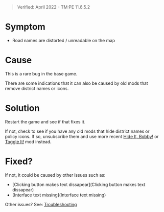 > Verified: April 2022 - TM:PE 11.6.5.2

# Symptom

* Road names are distorted / unreadable on the map

# Cause

This is a rare bug in the base game.

There are some indications that it can also be caused by old mods that remove district names or icons.

# Solution

Restart the game and see if that fixes it.

If not, check to see if you have any old mods that hide district names or policy icons. If so, unsubscribe them and use more recent [Hide It, Bobby!](https://steamcommunity.com/sharedfiles/filedetails/?id=2513657277) or [Toggle It!](https://steamcommunity.com/sharedfiles/filedetails/?id=1764637396) mod instead.

# Fixed?

If not, it could be caused by other issues such as:

* [Clicking button makes text dissapear](Clicking button makes text dissapear)
* [Interface text missing](Interface text missing)

Other issues? See: [Troubleshooting](Troubleshooting)
